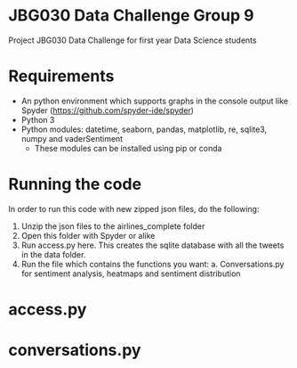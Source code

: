 # JBG030 Data Challenge Group 9
Project JBG030 Data Challenge for first year Data Science students

# Requirements
* An python environment which supports graphs in the console output like Spyder (https://github.com/spyder-ide/spyder)
* Python 3
* Python modules: datetime, seaborn, pandas, matplotlib, re, sqlite3, numpy and vaderSentiment
    * These modules can be installed using pip or conda

# Running the code
In order to run this code with new zipped json files, do the following:
1. Unzip the json files to the airlines_complete folder
2. Open this folder with Spyder or alike
2. Run access.py here. This creates the sqlite database with all the tweets in the data folder.
3. Run the file which contains the functions you want:
    a. Conversations.py for sentiment analysis, heatmaps and sentiment distribution 
    
# access.py


# conversations.py